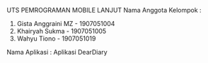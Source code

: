 UTS PEMROGRAMAN MOBILE LANJUT
Nama Anggota Kelompok :
1. Gista Anggraini MZ - 1907051004
2. Khairyah Sukma - 1907051005
3. Wahyu Tiono - 1907051019

Nama Aplikasi : Aplikasi DearDiary
